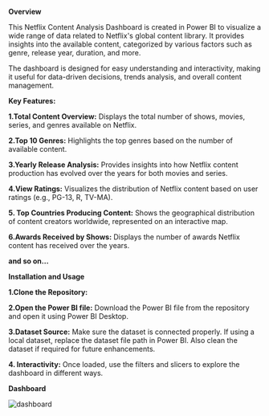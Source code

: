 **Overview**

This Netflix Content Analysis Dashboard is created in Power BI to visualize a wide range of data related to Netflix's global content library. It provides insights into the available content, categorized by various factors such as genre, release year, duration, and more.

The dashboard is designed for easy understanding and interactivity, making it useful for data-driven decisions, trends analysis, and overall content management.

**Key Features:**

**1.Total Content Overview:** Displays the total number of shows, movies, series, and genres available on Netflix.

**2.Top 10 Genres:** Highlights the top genres based on the number of available content.

**3.Yearly Release Analysis:** Provides insights into how Netflix content production has evolved over the years for both movies and series.

**4.View Ratings:** Visualizes the distribution of Netflix content based on user ratings (e.g., PG-13, R, TV-MA).

**5. Top Countries Producing Content:** Shows the geographical distribution of content creators worldwide, represented on an interactive map.

**6.Awards Received by Shows:** Displays the number of awards Netflix content has received over the years.

**and so on...**

**Installation and Usage**

**1.Clone the Repository:**



**2.Open the Power BI file:** Download the Power BI file from the repository and open it using Power BI Desktop.

**3.Dataset Source:** Make sure the dataset is connected properly. If using a local dataset, replace the dataset file path in Power BI. Also clean the dataset if required for future enhancements.

**4. Interactivity:** Once loaded, use the filters and slicers to explore the dashboard in different ways.

**Dashboard**

![dashboard](https://github.com/user-attachments/assets/6b8cb9ca-6a78-4f3e-8656-469371812e99)
